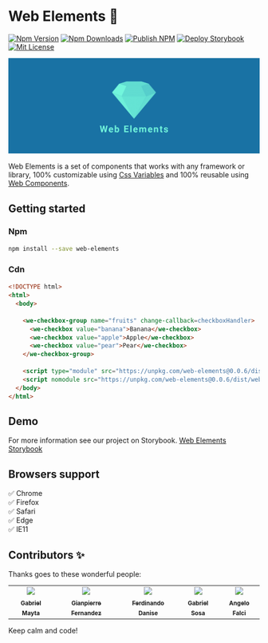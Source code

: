 # Web Elements 💎
[![Npm Version](https://img.shields.io/npm/v/web-elements.svg)](https://www.npmjs.com/package/web-elements)
[![Npm Downloads](https://img.shields.io/npm/dm/web-elements.svg)](https://www.npmjs.com/package/web-elements)
[![Publish NPM](https://github.com/guardiani-del-web/web-elements/workflows/Publish%20NPM/badge.svg?branch=master)](https://github.com/guardiani-del-web/web-elements/actions?query=workflow%3A%22Publish+NPM%22)
[![Deploy Storybook](https://github.com/guardiani-del-web/web-elements/workflows/Deploy%20Storybook/badge.svg?branch=master)](https://github.com/guardiani-del-web/web-elements/workflows/Deploy%20Storybook/badge.svg?branch=master)
[![Mit License](https://img.shields.io/npm/l/web-elements.svg)](https://github.com/grandemayta/web-elements/blob/develop/LICENSE)

<img src="./brand/cover.png" />

Web Elements is a set of components that works with any framework or library, 100% customizable using [Css Variables](https://developer.mozilla.org/en-US/docs/Web/CSS/Using_CSS_custom_properties) and 100% reusable using [Web Components](https://developer.mozilla.org/en-US/docs/Web/Web_Components).

## Getting started
### Npm

```sh
npm install --save web-elements
```

### Cdn
```html
<!DOCTYPE html>
<html>
  <body>

    <we-checkbox-group name="fruits" change-callback=checkboxHandler>
      <we-checkbox value="banana">Banana</we-checkbox>
      <we-checkbox value="apple">Apple</we-checkbox>
      <we-checkbox value="pear">Pear</we-checkbox>
    </we-checkbox-group>

    <script type="module" src="https://unpkg.com/web-elements@0.0.6/dist/web-elements/web-elements.esm.js"></script>
    <script nomodule src="https://unpkg.com/web-elements@0.0.6/dist/web-elements/web-elements.js"></script>
  </body>
</html>
```

## Demo
For more information see our project on Storybook.
[Web Elements Storybook](https://web-elements-260917.web.app)

## Browsers support

:white_check_mark: Chrome
<br/>
:white_check_mark: Firefox
<br/>
:white_check_mark: Safari
<br/>
:white_check_mark: Edge
<br/>
:white_check_mark: IE11


## Contributors ✨
Thanks goes to these wonderful people:

<table>
  <tr>
    <td align="center">
      <a href="https://github.com/grandemayta">
        <img src="https://avatars.githubusercontent.com/u/6887120?v=3" width="100px" />
        <br />
        <sub>
          <b>Gabriel Mayta</b>
        </sub>
      </a>
    </td>
    <td align="center">
      <a href="https://github.com/G1anpierre">
        <img src="https://avatars.githubusercontent.com/u/22327132?v=3" width="100px" />
        <br />
        <sub>
          <b>Gianpierre Fernandez</b>
        </sub>
      </a>
    </td>
    <td align="center">
      <a href="https://github.com/fdanise">
        <img src="https://avatars.githubusercontent.com/u/29681015?v=3" width="100px" />
        <br />
        <sub>
          <b>Ferdinando Danise</b>
        </sub>
      </a>
    </td>
    <td align="center">
      <a href="https://github.com/gsosa2000">
        <img src="https://avatars.githubusercontent.com/u/44258309?v=3" width="100px" />
        <br />
        <sub>
          <b>Gabriel Sosa</b>
        </sub>
      </a>
    </td>
    <td align="center">
      <a href="https://github.com/FAngelo94">
        <img src="https://avatars.githubusercontent.com/u/17097656?v=3" width="100px" />
        <br />
        <sub>
          <b>Angelo Falci</b>
        </sub>
      </a>
    </td>
  </tr>
</table>

Keep calm and code!
